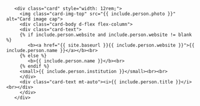        <div class="card" style="width: 12rem;">
         <img class="card-img-top" src="{{ include.person.photo }}" alt="Card image cap">
         <div class="card-body d-flex flex-column">
         <div class="card-text">
         {% if include.person.website and include.person.website != blank %}
            <b><a href="{{ site.baseurl }}{{ include.person.website }}">{{ include.person.name }}</a></b><br>
         {% else %}
            <b>{{ include.person.name }}</b><br>
         {% endif %}
         <small>{{ include.person.institution }}</small><br><br>
         </div>
         <div class="card-text mt-auto"><i>{{ include.person.title }}</i><br></div>
         </div>
       </div>

